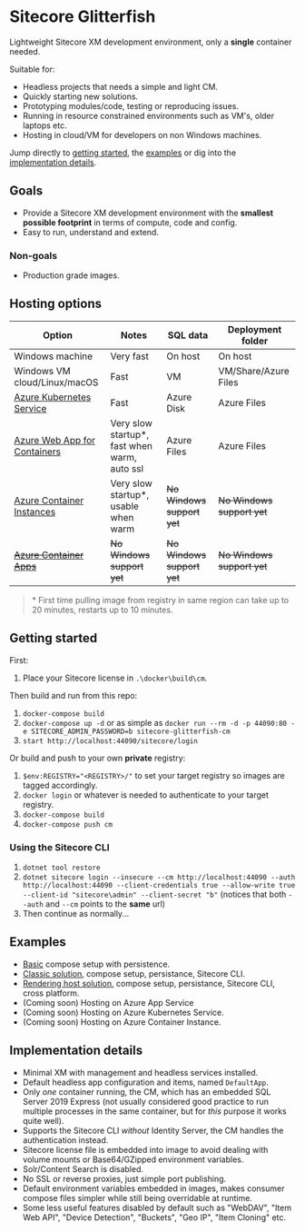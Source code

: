 # Sitecore Glitterfish

Lightweight Sitecore XM development environment, only a **single** container needed.

Suitable for:

- Headless projects that needs a simple and light CM.
- Quickly starting new solutions.
- Prototyping modules/code, testing or reproducing issues.
- Running in resource constrained environments such as VM's, older laptops etc.
- Hosting in cloud/VM for developers on non Windows machines.

Jump directly to [getting started](#getting-started), the [examples](#examples) or dig into the [implementation details](#implementation-details).

## Goals

- Provide a Sitecore XM development environment with the **smallest possible footprint** in terms of compute, code and config.
- Easy to run, understand and extend.

### Non-goals

- Production grade images.

## Hosting options

| Option                                                                                             | Notes                                         | SQL data                   | Deployment folder          |
| -------------------------------------------------------------------------------------------------- | --------------------------------------------- | -------------------------- | -------------------------- |
| Windows machine                                                                                    | Very fast                                     | On host                    | On host                    |
| Windows VM cloud/Linux/macOS                                                                       | Fast                                          | VM                  | VM/Share/Azure Files      |
| [Azure Kubernetes Service](https://azure.microsoft.com/en-us/services/kubernetes-service/)         | Fast                                          | Azure Disk                 | Azure Files                |
| [Azure Web App for Containers](https://azure.microsoft.com/en-us/services/app-service/containers/) | Very slow startup\*, fast when warm, auto ssl | Azure Files                | Azure Files                |
| [Azure Container Instances](https://azure.microsoft.com/en-us/services/container-instances/)       | Very slow startup\*, usable when warm         | ~~No Windows support yet~~ | ~~No Windows support yet~~ |
| ~~[Azure Container Apps](https://azure.microsoft.com/en-us/services/container-apps/)~~             | ~~No Windows support yet~~                    | ~~No Windows support yet~~ | ~~No Windows support yet~~ |

> \* First time pulling image from registry in same region can take up to 20 minutes, restarts up to 10 minutes.

## Getting started

First:

1. Place your Sitecore license in `.\docker\build\cm`.

Then build and run from this repo:

1. `docker-compose build`
1. `docker-compose up -d` or as simple as `docker run --rm -d -p 44090:80 -e SITECORE_ADMIN_PASSWORD=b sitecore-glitterfish-cm`
1. `start http://localhost:44090/sitecore/login`

Or build and push to your own **private** registry:

1. `$env:REGISTRY="<REGISTRY>/"` to set your target registry so images are tagged accordingly.
1. `docker login` or whatever is needed to authenticate to your target registry.
1. `docker-compose build`
1. `docker-compose push cm`

### Using the Sitecore CLI

1. `dotnet tool restore`
1. `dotnet sitecore login --insecure --cm http://localhost:44090 --auth http://localhost:44090 --client-credentials true --allow-write true --client-id "sitecore\admin" --client-secret "b"` (notices that both `--auth` and `--cm` points to the **same** url)
1. Then continue as normally...

## Examples

- [Basic](todo) compose setup with persistence.
- [Classic solution](todo), compose setup, persistance, Sitecore CLI.
- [Rendering host solution](todo), compose setup, persistance, Sitecore CLI, cross platform.
- (Coming soon) Hosting on Azure App Service
- (Coming soon) Hosting on Azure Kubernetes Service.
- (Coming soon) Hosting on Azure Container Instance.

## Implementation details

- Minimal XM with management and headless services installed.
- Default headless app configuration and items, named `DefaultApp`.
- Only _one_ container running, the CM, which has an embedded SQL Server 2019 Express (not usually considered good practice to run multiple processes in the same container, but for _this_ purpose it works quite well).
- Supports the Sitecore CLI _without_ Identity Server, the CM handles the authentication instead.
- Sitecore license file is embedded into image to avoid dealing with volume mounts or Base64/GZipped environment variables.
- Solr/Content Search is disabled.
- No SSL or reverse proxies, just simple port publishing.
- Default environment variables embedded in images, makes consumer compose files simpler while still being overridable at runtime.
- Some less useful features disabled by default such as "WebDAV", "Item Web API", "Device Detection", "Buckets", "Geo IP", "Item Cloning" etc.
